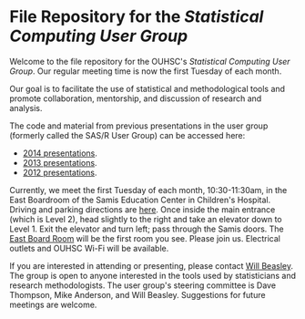 File Repository for the *Statistical Computing User Group*
============
Welcome to the file repository for the OUHSC's *Statistical Computing User Group*.  Our regular meeting time is now the first Tuesday of each month.  

Our goal is to facilitate the use of statistical and methodological tools and promote collaboration, mentorship, and discussion of research and analysis.

The code and material from previous presentations in the user group  (formerly called the SAS/R User Group) can be accessed here:  
 * [2014 presentations](./2014_Presentations/).
 * [2013 presentations](./2013_Presentations/).
 * [2012 presentations](./2012_Presentations/).

Currently, we meet the first Tuesday of each month, 10:30-11:30am, in the East Boardroom of the Samis Education Center in Children's Hospital.  Driving and parking directions are [here](https://raw.github.com/OuhscBbmc/StatisticalComputing/master/Documents/Parking.png).  Once inside the main entrance (which is Level 2), head slightly to the right and take an elevator down to Level 1.  Exit the elevator and turn left; pass through the Samis doors.  The [East Board Room](https://github.com/OuhscBbmc/StatisticalComputing/blob/master/Documents/SamisEdCenterMap.pdf?raw=true) will be the first room you see.  Please join us.  Electrical outlets and OUHSC Wi-Fi will be available.

If you are interested in attending or presenting, please contact [Will Beasley](william-beasley@ouhsc.edu).  The group is open to anyone interested in the tools used by statisticians and research methodologists. The user group's steering committee is Dave Thompson, Mike Anderson, and Will Beasley.  Suggestions for future meetings are welcome.
